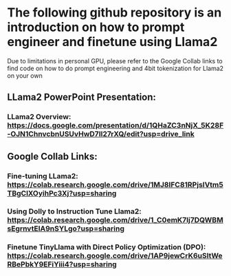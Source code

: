 # The following github repository is an introduction on how to prompt engineer and finetune using Llama2
Due to limitations in personal GPU, please refer to the Google Collab links to find code on how to do prompt engineering and 4bit tokenization for Llama2 on your own

## LLama2 PowerPoint Presentation: 

### LLama2 Overview: https://docs.google.com/presentation/d/1QHaZC3nNjX_5K28F-OJN1ChnvcbnUSUvHwD7Il27rXQ/edit?usp=drive_link

## Google Collab Links:
### Fine-tuning LLama2: https://colab.research.google.com/drive/1MJ8lFC81RPjsIVtm5TBgClXOyihPc3Xj?usp=sharing

### Using Dolly to Instruction Tune Llama2: https://colab.research.google.com/drive/1_C0emK7lj7DQWBMsEgrnvtEIA9nSYLgo?usp=sharing

### Finetune TinyLlama with Direct Policy Optimization (DPO): https://colab.research.google.com/drive/1AP9jewCrK6uSItWeRBePbkY9EFiYiii4?usp=sharing

